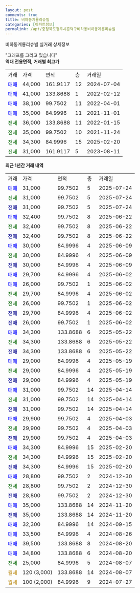 ```yaml
---
layout: post
comments: true
title: 비하동계룡리슈빌
categories: [아파트정보]
permalink: /apt/충청북도청주시흥덕구비하동비하동계룡리슈빌
---
```


비하동계룡리슈빌 실거래 상세정보

<script type="text/javascript">
  google.charts.load('current', {'packages':['line', 'corechart']});
  google.charts.setOnLoadCallback(drawChart);

  function drawChart() {
    var data = new google.visualization.DataTable();
    data.addColumn('date', '거래일');
    data.addColumn('number', "매매");
    data.addColumn('number', "전세");
    data.addColumn('number', "전매");

    data.addRows([[new Date(Date.parse("2025-07-24")), 31000, null, null], [new Date(Date.parse("2025-07-24")), null, 31000, null], [new Date(Date.parse("2025-07-24")), null, null, 31000], [new Date(Date.parse("2025-06-22")), 32400, null, null], [new Date(Date.parse("2025-06-22")), null, 32400, null], [new Date(Date.parse("2025-06-22")), null, null, 32400], [new Date(Date.parse("2025-06-09")), 30000, null, null], [new Date(Date.parse("2025-06-09")), null, 30000, null], [new Date(Date.parse("2025-06-09")), null, null, 30000], [new Date(Date.parse("2025-06-02")), 29700, null, null], [new Date(Date.parse("2025-06-02")), 26000, null, null], [new Date(Date.parse("2025-06-02")), null, 29700, null], [new Date(Date.parse("2025-06-02")), null, 26000, null], [new Date(Date.parse("2025-06-02")), null, null, 29700], [new Date(Date.parse("2025-06-02")), null, null, 26000], [new Date(Date.parse("2025-05-22")), 34300, null, null], [new Date(Date.parse("2025-05-22")), null, 34300, null], [new Date(Date.parse("2025-05-22")), null, null, 34300], [new Date(Date.parse("2025-05-19")), 29000, null, null], [new Date(Date.parse("2025-05-19")), null, 29000, null], [new Date(Date.parse("2025-05-19")), null, null, 29000], [new Date(Date.parse("2025-04-14")), 31000, null, null], [new Date(Date.parse("2025-04-14")), null, 31000, null], [new Date(Date.parse("2025-04-14")), null, null, 31000], [new Date(Date.parse("2025-04-03")), 29900, null, null], [new Date(Date.parse("2025-04-03")), null, 29900, null], [new Date(Date.parse("2025-04-03")), null, null, 29900], [new Date(Date.parse("2025-02-20")), 34300, null, null], [new Date(Date.parse("2025-02-20")), null, 34300, null], [new Date(Date.parse("2025-02-20")), null, null, 34300], [new Date(Date.parse("2024-12-30")), 28800, null, null], [new Date(Date.parse("2024-12-30")), null, 28800, null], [new Date(Date.parse("2024-12-30")), null, null, 28800], [new Date(Date.parse("2024-11-20")), 35000, null, null], [new Date(Date.parse("2024-11-20")), null, null, 35000], [new Date(Date.parse("2024-09-15")), 32300, null, null], [new Date(Date.parse("2024-08-26")), 33500, null, null], [new Date(Date.parse("2024-08-20")), 39500, null, null], [new Date(Date.parse("2024-08-20")), 34800, null, null], [new Date(Date.parse("2024-08-07")), null, 25000, null], [new Date(Date.parse("2024-08-07")), null, null, null], [new Date(Date.parse("2024-07-27")), null, null, null]]);

    var options = {
      hAxis: {
        format: 'yyyy/MM/dd'
      },    
      lineWidth: 0,
      pointsVisible: true,    
      title: '최근 1년간 유형별 실거래가 분포',
      legend: { position: 'bottom' }
    };

    var formatter = new google.visualization.NumberFormat({pattern:'###,###'} );
    formatter.format(data, 1);
    formatter.format(data, 2);
    
    setTimeout(function() {
        var chart = new google.visualization.LineChart(document.getElementById('columnchart_material'));
        chart.draw(data, (options));
        document.getElementById('loading').style.display = 'none';
    }, 200);
  }
</script>


<div id="loading" style="z-index:20; display: block; margin-left: 0px">"그래프를 그리고 있습니다"</div>
<div id="columnchart_material" style="width: 95%; margin-left: 0px; display: block"></div>
<!-- contents start -->
<b>역대 전용면적, 거래별 최고가</b>
<table class="sortable">
    <tr>
      <td>거래</td>
      <td>가격</td>
      <td>면적</td>
      <td>층</td>
      <td>거래일</td>
    </tr>
        <tr>
          <td><a style="color: blue">매매</a></td>
          <td>44,000</td>
          <td>161.9117</td>
          <td>12</td>
          <td>2024-07-04</td>
        </tr>            <tr>
          <td><a style="color: blue">매매</a></td>
          <td>41,000</td>
          <td>133.8688</td>
          <td>1</td>
          <td>2022-02-12</td>
        </tr>            <tr>
          <td><a style="color: blue">매매</a></td>
          <td>38,100</td>
          <td>99.7502</td>
          <td>11</td>
          <td>2022-04-01</td>
        </tr>            <tr>
          <td><a style="color: blue">매매</a></td>
          <td>35,000</td>
          <td>84.9996</td>
          <td>11</td>
          <td>2021-11-01</td>
        </tr>        
        <tr>
              <td><a style="color: darkgreen">전세</a></td>
              <td>36,000</td>
              <td>133.8688</td>
              <td>11</td>
              <td>2022-01-15</td>
            </tr>            <tr>
              <td><a style="color: darkgreen">전세</a></td>
              <td>35,000</td>
              <td>99.7502</td>
              <td>10</td>
              <td>2021-11-24</td>
            </tr>            <tr>
              <td><a style="color: darkgreen">전세</a></td>
              <td>34,300</td>
              <td>84.9996</td>
              <td>15</td>
              <td>2025-02-20</td>
            </tr>            <tr>
              <td><a style="color: darkgreen">전세</a></td>
              <td>31,000</td>
              <td>161.9117</td>
              <td>5</td>
              <td>2023-08-11</td>
            </tr>        
    
</table>

<b>최근 1년간 거래 내역</b>

<table class="sortable">
    <tr>
      <td>거래</td>
      <td>가격</td>
      <td>면적</td>
      <td>층</td>
      <td>거래일</td>
    </tr>
    <tr>
      <td><a style="color: blue">매매</a></td>
      <td>31,000</td>
      <td>99.7502</td>
      <td>5</td>
      <td>2025-07-24</td>
    </tr>          <tr>
      <td><a style="color: darkgreen">전세</a></td>
      <td>31,000</td>
      <td>99.7502</td>
      <td>5</td>
      <td>2025-07-24</td>
    </tr>          <tr>
      <td><a style="color: darkblue">전매</a></td>
      <td>31,000</td>
      <td>99.7502</td>
      <td>5</td>
      <td>2025-07-24</td>
    </tr>          <tr>
      <td><a style="color: blue">매매</a></td>
      <td>32,400</td>
      <td>99.7502</td>
      <td>8</td>
      <td>2025-06-22</td>
    </tr>          <tr>
      <td><a style="color: darkgreen">전세</a></td>
      <td>32,400</td>
      <td>99.7502</td>
      <td>8</td>
      <td>2025-06-22</td>
    </tr>          <tr>
      <td><a style="color: darkblue">전매</a></td>
      <td>32,400</td>
      <td>99.7502</td>
      <td>8</td>
      <td>2025-06-22</td>
    </tr>          <tr>
      <td><a style="color: blue">매매</a></td>
      <td>30,000</td>
      <td>84.9996</td>
      <td>4</td>
      <td>2025-06-09</td>
    </tr>          <tr>
      <td><a style="color: darkgreen">전세</a></td>
      <td>30,000</td>
      <td>84.9996</td>
      <td>4</td>
      <td>2025-06-09</td>
    </tr>          <tr>
      <td><a style="color: darkblue">전매</a></td>
      <td>30,000</td>
      <td>84.9996</td>
      <td>4</td>
      <td>2025-06-09</td>
    </tr>          <tr>
      <td><a style="color: blue">매매</a></td>
      <td>29,700</td>
      <td>84.9996</td>
      <td>4</td>
      <td>2025-06-02</td>
    </tr>          <tr>
      <td><a style="color: blue">매매</a></td>
      <td>26,000</td>
      <td>99.7502</td>
      <td>1</td>
      <td>2025-06-02</td>
    </tr>          <tr>
      <td><a style="color: darkgreen">전세</a></td>
      <td>29,700</td>
      <td>84.9996</td>
      <td>4</td>
      <td>2025-06-02</td>
    </tr>          <tr>
      <td><a style="color: darkgreen">전세</a></td>
      <td>26,000</td>
      <td>99.7502</td>
      <td>1</td>
      <td>2025-06-02</td>
    </tr>          <tr>
      <td><a style="color: darkblue">전매</a></td>
      <td>29,700</td>
      <td>84.9996</td>
      <td>4</td>
      <td>2025-06-02</td>
    </tr>          <tr>
      <td><a style="color: darkblue">전매</a></td>
      <td>26,000</td>
      <td>99.7502</td>
      <td>1</td>
      <td>2025-06-02</td>
    </tr>          <tr>
      <td><a style="color: blue">매매</a></td>
      <td>34,300</td>
      <td>133.8688</td>
      <td>6</td>
      <td>2025-05-22</td>
    </tr>          <tr>
      <td><a style="color: darkgreen">전세</a></td>
      <td>34,300</td>
      <td>133.8688</td>
      <td>6</td>
      <td>2025-05-22</td>
    </tr>          <tr>
      <td><a style="color: darkblue">전매</a></td>
      <td>34,300</td>
      <td>133.8688</td>
      <td>6</td>
      <td>2025-05-22</td>
    </tr>          <tr>
      <td><a style="color: blue">매매</a></td>
      <td>29,000</td>
      <td>84.9996</td>
      <td>4</td>
      <td>2025-05-19</td>
    </tr>          <tr>
      <td><a style="color: darkgreen">전세</a></td>
      <td>29,000</td>
      <td>84.9996</td>
      <td>4</td>
      <td>2025-05-19</td>
    </tr>          <tr>
      <td><a style="color: darkblue">전매</a></td>
      <td>29,000</td>
      <td>84.9996</td>
      <td>4</td>
      <td>2025-05-19</td>
    </tr>          <tr>
      <td><a style="color: blue">매매</a></td>
      <td>31,000</td>
      <td>99.7502</td>
      <td>14</td>
      <td>2025-04-14</td>
    </tr>          <tr>
      <td><a style="color: darkgreen">전세</a></td>
      <td>31,000</td>
      <td>99.7502</td>
      <td>14</td>
      <td>2025-04-14</td>
    </tr>          <tr>
      <td><a style="color: darkblue">전매</a></td>
      <td>31,000</td>
      <td>99.7502</td>
      <td>14</td>
      <td>2025-04-14</td>
    </tr>          <tr>
      <td><a style="color: blue">매매</a></td>
      <td>29,900</td>
      <td>99.7502</td>
      <td>4</td>
      <td>2025-04-03</td>
    </tr>          <tr>
      <td><a style="color: darkgreen">전세</a></td>
      <td>29,900</td>
      <td>99.7502</td>
      <td>4</td>
      <td>2025-04-03</td>
    </tr>          <tr>
      <td><a style="color: darkblue">전매</a></td>
      <td>29,900</td>
      <td>99.7502</td>
      <td>4</td>
      <td>2025-04-03</td>
    </tr>          <tr>
      <td><a style="color: blue">매매</a></td>
      <td>34,300</td>
      <td>84.9996</td>
      <td>15</td>
      <td>2025-02-20</td>
    </tr>          <tr>
      <td><a style="color: darkgreen">전세</a></td>
      <td>34,300</td>
      <td>84.9996</td>
      <td>15</td>
      <td>2025-02-20</td>
    </tr>          <tr>
      <td><a style="color: darkblue">전매</a></td>
      <td>34,300</td>
      <td>84.9996</td>
      <td>15</td>
      <td>2025-02-20</td>
    </tr>          <tr>
      <td><a style="color: blue">매매</a></td>
      <td>28,800</td>
      <td>99.7502</td>
      <td>2</td>
      <td>2024-12-30</td>
    </tr>          <tr>
      <td><a style="color: darkgreen">전세</a></td>
      <td>28,800</td>
      <td>99.7502</td>
      <td>2</td>
      <td>2024-12-30</td>
    </tr>          <tr>
      <td><a style="color: darkblue">전매</a></td>
      <td>28,800</td>
      <td>99.7502</td>
      <td>2</td>
      <td>2024-12-30</td>
    </tr>          <tr>
      <td><a style="color: blue">매매</a></td>
      <td>35,000</td>
      <td>133.8688</td>
      <td>14</td>
      <td>2024-11-20</td>
    </tr>          <tr>
      <td><a style="color: darkblue">전매</a></td>
      <td>35,000</td>
      <td>133.8688</td>
      <td>14</td>
      <td>2024-11-20</td>
    </tr>          <tr>
      <td><a style="color: blue">매매</a></td>
      <td>32,300</td>
      <td>84.9996</td>
      <td>14</td>
      <td>2024-09-15</td>
    </tr>          <tr>
      <td><a style="color: blue">매매</a></td>
      <td>33,500</td>
      <td>84.9996</td>
      <td>4</td>
      <td>2024-08-26</td>
    </tr>          <tr>
      <td><a style="color: blue">매매</a></td>
      <td>39,500</td>
      <td>133.8688</td>
      <td>8</td>
      <td>2024-08-20</td>
    </tr>          <tr>
      <td><a style="color: blue">매매</a></td>
      <td>34,800</td>
      <td>133.8688</td>
      <td>6</td>
      <td>2024-08-20</td>
    </tr>          <tr>
      <td><a style="color: darkgreen">전세</a></td>
      <td>25,000</td>
      <td>84.9996</td>
      <td>5</td>
      <td>2024-08-07</td>
    </tr>          <tr>
      <td><a style="color: darkgoldenrod">월세</a></td>
      <td>120 (3,000)</td>
      <td>133.8688</td>
      <td>14</td>
      <td>2024-08-07</td>
    </tr>          <tr>
      <td><a style="color: darkgoldenrod">월세</a></td>
      <td>100 (2,000)</td>
      <td>84.9996</td>
      <td>9</td>
      <td>2024-07-27</td>
    </tr>      </table>
<!-- contents end -->    

